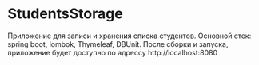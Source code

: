 # StudentsStorage
Приложение для записи и хранения списка студентов.
Основной стек: spring boot, lombok, Thymeleaf, DBUnit.
После сборки и запуска, приложение будет доступно по адрессу http://localhost:8080
